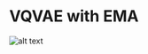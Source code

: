 # VQVAE with EMA  
![alt text](https://github.com/allen050883/Python-for-Deep-learning/blob/master/tensorflow/VAE/VQVAE_finn/VAE_vs_VQVAE.gif)
